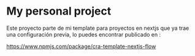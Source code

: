 # My personal project

Este proyecto parte de mi template para proyectos en nextjs que ya trae una configuración previa, lo puedes encontrar publicado en :

https://www.npmjs.com/package/cra-template-nextjs-flow

